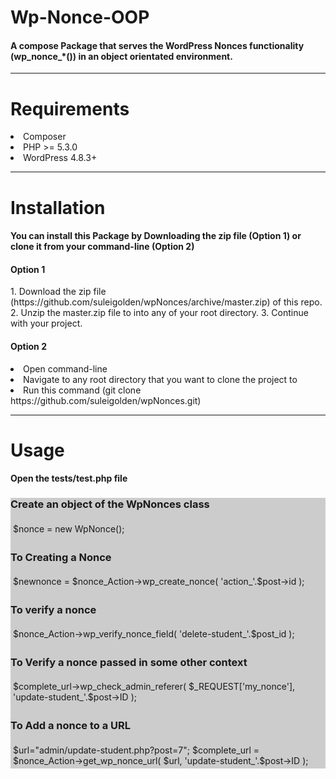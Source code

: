<h1>Wp-Nonce-OOP</h1>
<h4>A compose Package that serves the WordPress Nonces functionality (wp_nonce_*()) in an object orientated environment.</h4>
 <hr>
<h1>Requirements</h1>
<li>Composer</li>
<li>PHP >= 5.3.0</li>
<li>WordPress 4.8.3+</li>

<hr>

<h1>Installation</h1>
<h4>You can install this Package by Downloading the zip file (Option 1) or clone it from your command-line (Option 2) </h4>

<h4>Option 1</h4>
1. Download the  zip file (https://github.com/suleigolden/wpNonces/archive/master.zip) of this repo.
2. Unzip the master.zip file to into any of your root directory.
3. Continue with your project.

<h4>Option 2</h4>
<li>Open command-line</li>
<li>Navigate to any root directory that you want to clone the project to</li>
<li>Run this command (git clone https://github.com/suleigolden/wpNonces.git)</li>

<hr>



<h1>Usage</h1>
<h4>Open the tests/test.php file</h4>
<div style="background-color: #CCC;">
  <h3>Create an object of the WpNonces class</h3>
   <p style="background-color: #CCC; padding: 4px;">
        $nonce = new WpNonce();
   </p>
   <h3>To Creating a Nonce</h3>
   <p style="background-color: #CCC; padding: 4px;">
        $newnonce = $nonce_Action->wp_create_nonce( 'action_'.$post->id );
   </p>
   <h3>To verify a nonce</h3>
   <p style="background-color: #CCC; padding: 4px;">
        $nonce_Action->wp_verify_nonce_field( 'delete-student_'.$post_id );
   </p>
   <h3>To Verify a nonce passed in some other context</h3>
   <p style="background-color: #CCC; padding: 4px;">
        $complete_url->wp_check_admin_referer( $_REQUEST['my_nonce'], 'update-student_'.$post->ID );
   </p>
   <h3>To Add a nonce to a URL</h3>
   <p style="background-color: #CCC; padding: 4px;">
       $url="admin/update-student.php?post=7";
	   $complete_url = $nonce_Action->get_wp_nonce_url( $url, 'update-student_'.$post->ID );
   </p>

</div>



